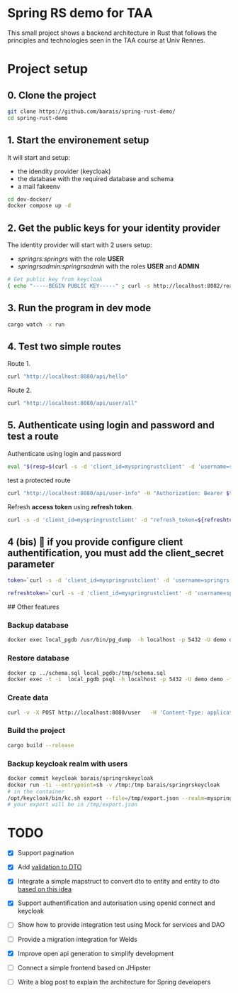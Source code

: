 # Spring RS demo for TAA

This small project shows a backend architecture in Rust that follows the principles and technologies seen in the TAA course at Univ Rennes.
 
# Project setup

## 0. Clone the project

```bash
git clone https://github.com/barais/spring-rust-demo/
cd spring-rust-demo
```

## 1. Start the environement setup
 It will start and setup:

- the idendity provider (keycloak)
- the database with the required database and schema
- a mail fakeenv

```bash
cd dev-docker/
docker compose up -d 
```

## 2. Get the public keys for your identity provider

The identity provider will start with 2 users setup:
- *springrs:springrs* with the role **USER**
- *springrsadmin:springrsadmin* with the roles **USER** and **ADMIN**

```bash
# Get public key from keycloak
( echo "-----BEGIN PUBLIC KEY-----" ; curl -s http://localhost:8082/realms/myspringrustrealm/ | jq -r .public_key | fold -w64 ; echo "-----END PUBLIC KEY-----" ) > ../keys/public.key
```

## 3. Run the program in dev mode

```bash
cargo watch -x run
```



## 4. Test two simple routes

Route 1. 
```bash
curl "http://localhost:8080/api/hello"
```

Route 2. 
```bash
curl "http://localhost:8080/api/user/all"
```

## 5. Authenticate using login and password and test a route

Authenticate using login and password 

```bash
eval "$(resp=$(curl -s -d 'client_id=myspringrustclient' -d 'username=springrs' -d 'password=springrs' -d 'grant_type=password' 'http://localhost:8082/realms/myspringrustrealm/protocol/openid-connect/token') && printf 'export token=%q\nexport refreshtoken=%q\n' "$(jq -r .access_token <<<"$resp")" "$(jq -r .refresh_token <<<"$resp")")"
```


test a protected route

```bash
curl "http://localhost:8080/api/user-info" -H "Authorization: Bearer $token"
```


Refresh **access token** using **refresh token**.


```bash
curl -s -d 'client_id=myspringrustclient' -d "refresh_token=${refreshtoken}" -d 'grant_type=refresh_token'  'http://localhost:8082/realms/myspringrustrealm/protocol/openid-connect/token' |jq
```




## 4 (bis) :paperclip: if you provide configure client authentification, you must add the client_secret parameter


```bash
token=`curl -s -d 'client_id=myspringrustclient' -d 'username=springrs' -d 'password=springrs' -d 'grant_type=password' -d 'client_secret=hgbxPDD6WWpC1hrjIy7BG5pZeoMbHmLz' 'http://localhost:8082/realms/myspringrustrealm/protocol/openid-connect/token' |jq .access_token -r`

refreshtoken=`curl -s -d 'client_id=myspringrustclient' -d 'username=springrs' -d 'password=springrs' -d 'grant_type=password' -d 'client_secret=hgbxPDD6WWpC1hrjIy7BG5pZeoMbHmLz' 'http://localhost:8082/realms/myspringrustrealm/protocol/openid-connect/token' |jq .refresh_token -r`
```


## Other features


### Backup database

```bash
docker exec local_pgdb /usr/bin/pg_dump  -h localhost -p 5432 -U demo demo > schema.sql
```

### Restore database

```bash
docker cp ../schema.sql local_pgdb:/tmp/schema.sql
docker exec -t -i  local_pgdb psql -h localhost -p 5432 -U demo demo -f /tmp/schema.sql
```

### Create data

```bash
curl -v -X POST http://localhost:8080/user   -H 'Content-Type: application/json'   -d '{"name":"titi","firstname":"titi","age":10}'
```

### Build the project

```bash
cargo build --release
```

### Backup keycloak realm with users

```bash
docker commit keycloak barais/springrskeycloak
docker run -ti --entrypoint=sh -v /tmp:/tmp barais/springrskeycloak
# in the container
/opt/keycloak/bin/kc.sh export --file=/tmp/export.json --realm=myspringrustrealm --users=same_file --optimized
# your export will be in /tmp/export.json
```
 
# TODO

- [x] Support pagination
- [X] Add [validation to DTO](https://github.com/AutoWDS/autowds-backend/blob/master/src/views/user.rs)
- [X] Integrate a simple mapstruct to convert dto to entity and entity to dto [based on this idea](https://leapcell.io/blog/java-mapstruct-implemented-in-rust?ref=dailydev)
- [X] Support authentification and autorisation using openid connect and keycloak
- [ ] Show how to provide integration test using Mock for services and DAO
- [ ] Provide a migration integration for Welds
- [X] Improve open api generation to simplify development
- [ ] Connect a simple frontend based on JHipster
- [ ] Write a blog post to explain the architecture for Spring developers

